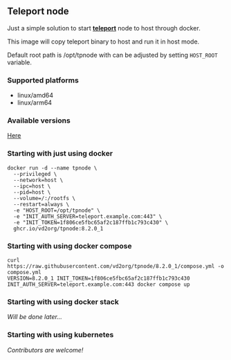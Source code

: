 Teleport node
-------------

Just a simple solution to start **[teleport](https://goteleport.com/)** node to host through docker.

This image will copy teleport binary to host and run it in host mode.

Default root path is /opt/tpnode with can be adjusted by setting `HOST_ROOT` variable.

### Supported platforms

* linux/amd64
* linux/arm64

### Available versions

[Here](https://github.com/users/vd2org/packages/container/package/tpnode)

### Starting with just using docker

```shell
docker run -d --name tpnode \
  --privileged \
  --network=host \
  --ipc=host \
  --pid=host \
  --volume=/:/rootfs \
  --restart=always \
  -e "HOST_ROOT=/opt/tpnode" \
  -e "INIT_AUTH_SERVER=teleport.example.com:443" \
  -e "INIT_TOKEN=1f806ce5fbc65af2c187ffb1c793c430" \
  ghcr.io/vd2org/tpnode:8.2.0_1
```

### Starting with using docker compose

```shell
curl https://raw.githubusercontent.com/vd2org/tpnode/8.2.0_1/compose.yml -o compose.yml
VERSION=8.2.0_1 INIT_TOKEN=1f806ce5fbc65af2c187ffb1c793c430 INIT_AUTH_SERVER=teleport.example.com:443 docker compose up
```

### Starting with using docker stack

_Will be done later..._

### Starting with using kubernetes

_Contributors are welcome!_
